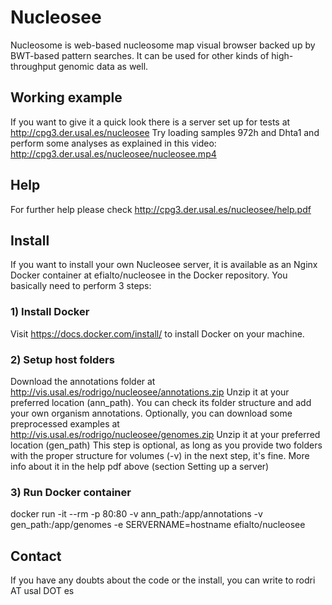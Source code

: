 # Nucleosee

Nucleosome is web-based nucleosome map visual browser backed up by BWT-based pattern searches. It can be used for other kinds of high-throughput genomic data as well.

## Working example
If you want to give it a quick look there is a server set up for tests at http://cpg3.der.usal.es/nucleosee
Try loading samples 972h and Dhta1 and perform some analyses as explained in this video: http://cpg3.der.usal.es/nucleosee/nucleosee.mp4

## Help 
For further help please check http://cpg3.der.usal.es/nucleosee/help.pdf

## Install
If you want to install your own Nucleosee server, it is available as an Nginx Docker container at efialto/nucleosee in the Docker repository.
You basically need to perform 3 steps:
### 1) Install Docker
Visit https://docs.docker.com/install/ to install Docker on your machine.
### 2) Setup host folders
Download the annotations folder at http://vis.usal.es/rodrigo/nucleosee/annotations.zip
Unzip it at your preferred location (ann_path). You can check its folder structure and add 
your own organism annotations.
Optionally, you can download some preprocessed examples at http://vis.usal.es/rodrigo/nucleosee/genomes.zip
Unzip it at your preferred location (gen_path)
This step is optional, as long as you provide two folders with the proper structure for volumes (-v) in the next step, it's fine. More info about it in the help pdf above (section Setting up a server)
### 3) Run Docker container
docker run -it --rm -p 80:80 -v ann_path:/app/annotations -v gen_path:/app/genomes -e SERVERNAME=hostname efialto/nucleosee


## Contact
If you have any doubts about the code or the install, you can write to rodri AT usal DOT es


